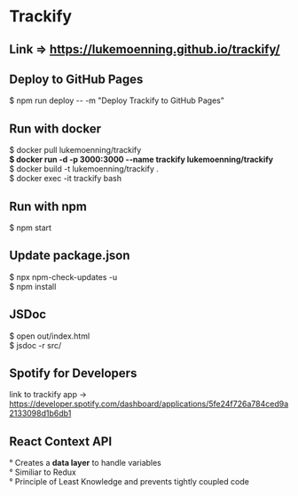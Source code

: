 # Trackify

## Link => https://lukemoenning.github.io/trackify/

## Deploy to GitHub Pages
$ npm run deploy -- -m "Deploy Trackify  to GitHub Pages"

## Run with docker
$ docker pull lukemoenning/trackify <br />
**$ docker run -d -p 3000:3000 --name trackify lukemoenning/trackify** <br />
$ docker build -t lukemoenning/trackify . <br />
$ docker exec -it trackify bash <br />
 
## Run with npm <br />
$ npm start <br />

## Update package.json
$ npx npm-check-updates -u <br />
$ npm install <br />

## JSDoc
$ open out/index.html <br />
$ jsdoc -r src/ <br />

## Spotify for Developers
link to trackify app -> https://developer.spotify.com/dashboard/applications/5fe24f726a784ced9a2133098d1b6db1 <br />

## React Context API
° Creates a **data layer** to handle variables <br />
° Similiar to Redux <br />
° Principle of Least Knowledge and prevents tightly coupled code <br />

